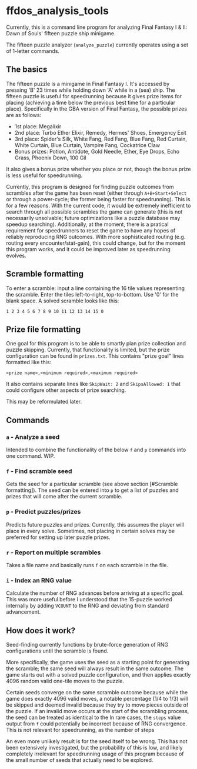 # ffdos_analysis_tools

Currently, this is a command line program for analyzing Final Fantasy I & II: Dawn of Souls' fifteen puzzle ship minigame.

The fifteen puzzle analyzer (`analyze_puzzle`) currently operates using a set of 1-letter commands.

## The basics

The fifteen puzzle is a minigame in Final Fantasy I. It's accessed by pressing 'B' 23 times while holding down 'A' while in a (sea) ship. The fifteen puzzle is useful for speedrunning because it gives prize items for placing (achieving a time below the previous best time for a particular place). Specifically in the GBA version of Final Fantasy, the possible prizes are as follows: 

- 1st place: Megalixir
- 2nd place: Turbo Ether Elixir, Remedy, Hermes' Shoes, Emergency Exit
- 3rd place: Spider's Silk, White Fang, Red Fang, Blue Fang, Red Curtain, White Curtain, Blue Curtain, Vampire Fang, Cockatrice Claw
- Bonus prizes: Potion, Antidote, Gold Needle, Ether, Eye Drops, Echo Grass, Phoenix Down, 100 Gil

It also gives a bonus prize whether you place or not, though the bonus prize is less useful for speedrunning.

Currently, this program is designed for finding puzzle outcomes from scrambles after the game has been reset (either through `A+B+Start+Select` or through a power-cycle; the former being faster for speedrunning). This is for a few reasons. With the current code, it would be extremely inefficient to search through all possible scrambles the game can generate (this is not necessarily unsolvable; future optimizations like a puzzle database may speedup searching). Additionally, at the moment, there is a pratical requirement for speedrunners to reset the game to have any hopes of reliably reproducing RNG outcomes. With more sophisticated routing (e.g. routing every encounter/stat-gain), this could change, but for the moment this program works, and it could be improved later as speedrunning evolves.

## Scramble formatting

To enter a scramble: input a line containing the 16 tile values representing the scramble. Enter the tiles left-to-right, top-to-bottom. Use '0' for the blank space. A solved scramble looks like this:

```
1 2 3 4 5 6 7 8 9 10 11 12 13 14 15 0
```

## Prize file formatting

One goal for this program is to be able to smartly plan prize collection and puzzle skipping. Currently, that functionality is limited, but the prize configuration can be found in `prizes.txt`. This contains "prize goal" lines formatted like this:

```
<prize name>,<minimum required>,<maximum required>
```

It also contains separate lines like `SkipWait: 2` and `SkipsAllowed: 1` that could configure other aspects of prize searching.

This may be reformulated later.

## Commands

### `a` - Analyze a seed

Intended to combine the functionality of the below `f` and `p` commands into one command. WIP.

### `f` - Find scramble seed

Gets the seed for a particular scramble (see above section [#Scramble formatting]). The seed can be entered into `p` to get a list of puzzles and prizes that will come after the current scramble.

### `p` - Predict puzzles/prizes

Predicts future puzzles and prizes. Currently, this assumes the player will place in every solve. Sometimes, not placing in certain solves may be preferred for setting up later puzzle prizes.

### `r` - Report on multiple scrambles

Takes a file name and basically runs `f` on each scramble in the file.

### `i` - Index an RNG value

Calculate the number of RNG advances before arriving at a specific goal. This was more useful before I understood that the 15-puzzle worked internally by adding `VCOUNT` to the RNG and deviating from standard advancement.

## How does it work?

Seed-finding currently functions by brute-force generation of RNG configurations until the scramble is found. 

More specifically, the game uses the seed as a starting point for generating the scramble; the same seed will always result in the same outcome. The game starts out with a solved puzzle configuration, and then applies exactly 4096 random valid one-tile moves to the puzzle.

Certain seeds converge on the same scramble outcome because while the game does exactly 4096 valid moves, a notable percentage (1/4 to 1/3) will be skipped and deemed invalid because they try to move pieces outside of the puzzle. If an invalid move occurs at the start of the scrambling process, the seed can be treated as identical to the  In rare cases, the `steps` value output from `f` could potentially be incorrect because of RNG convergence. This is not relevant for speedrunning, as the number of steps

An even more unlikely result is for the seed itself to be wrong. This has not been extensively investigated, but the probability of this is low, and likely completely irrelevant for speedrunning usage of this program because of the small number of seeds that actually need to be explored.
